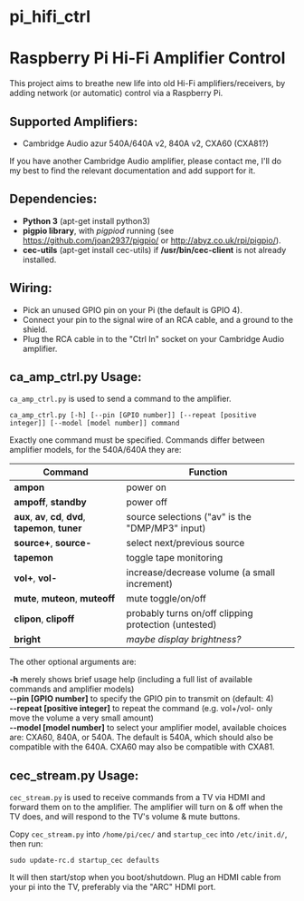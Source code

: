 # pi\_hifi\_ctrl
# Raspberry Pi Hi-Fi Amplifier Control

This project aims to breathe new life into old Hi-Fi amplifiers/receivers, by adding network (or automatic) control via a Raspberry Pi.

## Supported Amplifiers:

* Cambridge Audio azur 540A/640A v2, 840A v2, CXA60 (CXA81?)

If you have another Cambridge Audio amplifier, please contact me, I'll do my best to find the relevant documentation and add support for it.

## Dependencies:

* **Python 3** (apt-get install python3)
* **pigpio library**, with *pigpiod* running (see https://github.com/joan2937/pigpio/ or http://abyz.co.uk/rpi/pigpio/).
* **cec-utils** (apt-get install cec-utils) if **/usr/bin/cec-client** is not already installed.

## Wiring:
* Pick an unused GPIO pin on your Pi (the default is GPIO 4). 
* Connect your pin to the signal wire of an RCA cable, and a ground to the shield.
* Plug the RCA cable in to the "Ctrl In" socket on your Cambridge Audio amplifier.

## ca\_amp\_ctrl.py Usage:

`ca_amp_ctrl.py` is used to send a command to the amplifier.

    ca_amp_ctrl.py [-h] [--pin [GPIO number]] [--repeat [positive integer]] [--model [model number]] command

Exactly one command must be specified. 
Commands differ between amplifier models, for the 540A/640A they are:

| Command        | Function     | 
| ------------- |-------------| 
| **ampon**      | power on | 
| **ampoff**, **standby** | power off |
| **aux**, **av**, **cd**, **dvd**, **tapemon**, **tuner** | source selections ("av" is the "DMP/MP3" input) |
| **source+**, **source-** | select next/previous source |
| **tapemon** | toggle tape monitoring |
| **vol+**, **vol-** | increase/decrease volume (a small increment) |
| **mute**, **muteon**, **muteoff** | mute toggle/on/off |
| **clipon**, **clipoff** | probably turns on/off clipping protection (untested) |
| **bright** | *maybe display brightness?* |

The other optional arguments are:

**-h** merely shows brief usage help (including a full list of available commands and amplifier models)  
**--pin [GPIO number]** to specify the GPIO pin to transmit on (default: 4)  
**--repeat [positive integer]** to repeat the command (e.g. vol+/vol- only move the volume a very small amount)  
**--model [model number]** to select your amplifier model, available choices are: CXA60, 840A, or 540A.
The default is 540A, which should also be compatible with the 640A. 
CXA60 may also be compatible with CXA81. 

## cec\_stream.py Usage:

`cec_stream.py` is used to receive commands from a TV via HDMI and forward them on to the amplifier.
The amplifier will turn on & off when the TV does, and will respond to the TV's volume & mute buttons.

Copy `cec_stream.py` into `/home/pi/cec/` and `startup_cec` into `/etc/init.d/`, then run:

    sudo update-rc.d startup_cec defaults

It will then start/stop when you boot/shutdown.
Plug an HDMI cable from your pi into the TV, preferably via the "ARC" HDMI port.
